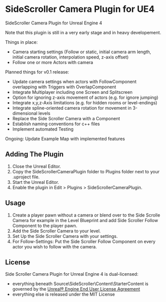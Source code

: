 # SideScroller Camera Plugin for UE4
SideScroller Camera Plugin for Unreal Engine 4

Note that this plugin is still in a very early stage and in heavy developement.

Things in place:
* Camera starting settings (Follow or static, initial camera arm length, initial camera rotation, interpolation speed, z-axis offset)
* Follow one or more Actors with camera


Planned things for v0.1 release:
* Update camera settings when actors with FollowComponent overlapping with Triggers with OverlapComponent
* Integrate Multiplayer including one Screen and Splitscreen
* Option for ignoring z-axis movement of actors (e.g. for ignore jumping)
* Integrate x,y,z-Axis limitations (e.g. for hidden rooms or level-endings)
* Integrate spline-oriented camera rotation for movement in 3-dimensional levels
* Replace the Side Scroller Camera with a Component
* Establish naming conventions for c++ files
* Implement automated Testing

Ongoing: Update Example Map with implemented features

## Adding The Plugin

1. Close the Unreal Editor.
1. Copy the SideScrollerCameraPlugin folder to Plugins folder next to your .uproject file.
1. Start the Unreal Editor.
1. Enable the plugin in Edit > Plugins > SideScrollerCameraPlugin.

## Usage

1. Create a player pawn without a camera or blend over to the Side Scrolle Camera for example in the Level Blueprint and add Side Scroller Follow Component to the player pawn.
1. Add the Side Scroller Camera to your level.
1. Set Up the Side Scroller Camera with your settings.
1. For Follow-Settings: Put the Side Scroller Follow Component on every actor you wish to follow with the camera.

## License

Side Scroller Camera Plugin for Unreal Engine 4 is dual-licensed:

* everything beneath Source\SideScroller\Content\StarterContent is governed by the [Unreal® Engine End User License Agreement](https://www.unrealengine.com/eula) 
* everything else is released under the MIT License
